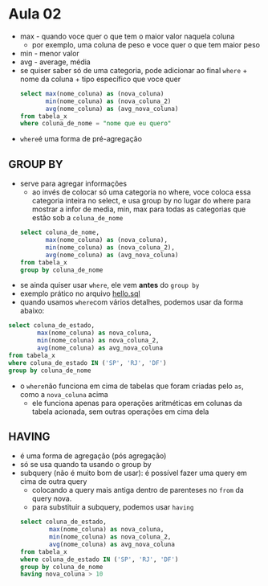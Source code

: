 # Aula 02

- max - quando voce quer o que tem o maior valor naquela coluna
    - por exemplo, uma coluna de peso e voce quer o que tem maior peso
- min - menor valor
- avg - average, média
- se quiser saber só de uma categoria, pode adicionar ao final `where` + nome da coluna + tipo específico que voce quer
    ```sql
    select max(nome_coluna) as (nova_coluna)
           min(nome_coluna) as (nova_coluna_2)
           avg(nome_coluna) as (avg_nova_coluna)
    from tabela_x
    where coluna_de_nome = "nome que eu quero"
    ```
- `where`é uma forma de pré-agregação

## GROUP BY

- serve para agregar informações
    - ao invés de colocar só uma categoria no where, voce coloca essa categoria inteira no select, e usa group by no lugar do where para mostrar a infor de media, min, max para todas as categorias que estão sob a `coluna_de_nome`
    ```sql
    select coluna_de_nome,
           max(nome_coluna) as (nova_coluna),
           min(nome_coluna) as (nova_coluna_2),
           avg(nome_coluna) as (avg_nova_coluna)
    from tabela_x
    group by coluna_de_nome
    ```
- se ainda quiser usar `where`, ele vem **antes** do `group by`
- exemplo prático no arquivo [hello.sql](/Users/luhmoretti/Documents/projetos/learning-code/today-I-learnt/teo-sql-course/hello.sql)
- quando usamos `where`com vários detalhes, podemos usar da forma abaixo:
```sql
select coluna_de_estado,
        max(nome_coluna) as nova_coluna,
        min(nome_coluna) as nova_coluna_2,
        avg(nome_coluna) as avg_nova_coluna
from tabela_x
where coluna_de_estado IN ('SP', 'RJ', 'DF')
group by coluna_de_nome
```
- o `where`não funciona em cima de tabelas que foram criadas pelo `as`, como a `nova_coluna` acima
    - ele funciona apenas para operações aritméticas em colunas da tabela acionada, sem outras operações em cima dela

## HAVING

- é uma forma de agregação (pós agregação)
- só se usa quando ta usando o group by
- subquery (não é muito bom de usar): é possível fazer uma query em cima de outra query
    - colocando a query mais antiga dentro de parenteses no `from` da query nova.
    - para substituir a subquery, podemos usar `having`
    ```sql
    select coluna_de_estado,
            max(nome_coluna) as nova_coluna,
            min(nome_coluna) as nova_coluna_2,
            avg(nome_coluna) as avg_nova_coluna
    from tabela_x
    where coluna_de_estado IN ('SP', 'RJ', 'DF')
    group by coluna_de_nome
    having nova_coluna > 10
    ```



